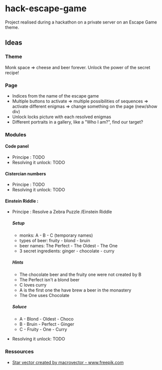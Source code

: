 # hack-escape-game
Project realised during a hackathon on a private server on an Escape Game theme.

## Ideas

### Theme

Monk space => cheese and beer forever.
Unlock the power of the secret recipe!

### Page

- Indices from the name of the escape game
- Multiple buttons to activate => multiple possibilities of sequences => activate different enigmas => change something 
  on the page (new/show div)
- Unlock locks picture with each resolved enigmas
- Different portraits in a gallery, like a "Who I am?", find our target?

### Modules

#### Code panel 
- Principe : TODO
- Resolving it unlock: TODO

#### Cistercian numbers
- Principe : TODO
- Resolving it unlock: TODO

#### Einstein Riddle :
- Principe : Resolve a Zebra Puzzle /Einstein Riddle

  ##### Setup 

  - monks: A - B - C (temporary names)
  - types of beer: fruity - blond - bruin
  - beer names: The Perfect - The Oldest - The One
  - 3 secret ingredients: ginger - chocolate - curry
  
  ##### Hints
  
   - The chocolate beer and the fruity one were not created by B
   - The Perfect isn't a blond beer
   - C loves curry
   - A is the first one the have brew a beer in the monastery
   - The One uses Chocolate
   
  ##### Soluce

  - A - Blond - Oldest - Choco
  - B - Bruin - Perfect - Ginger
  - C - Fruity - One - Curry
  
- Resolving it unlock: TODO

 ### Ressources
- <a href='https://www.freepik.com/vectors/star'>Star vector created by macrovector - www.freepik.com</a>